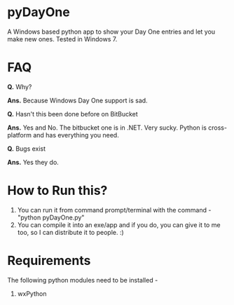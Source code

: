 pyDayOne
========

A Windows based python app to show your Day One entries and let you make new ones. Tested in Windows 7.


FAQ
===

**Q.** Why?

**Ans.** Because Windows Day One support is sad.

**Q.** Hasn't this been done before on BitBucket

**Ans.** Yes and No. The bitbucket one is in .NET. Very sucky. Python is cross-platform and has everything you need.

**Q.** Bugs exist

**Ans.** Yes they do.


How to Run this?
================

1. You can run it from command prompt/terminal with the command - "python pyDayOne.py"
2. You can compile it into an exe/app and if you do, you can give it to me too, so I can distribute it to people. :)


Requirements
============

The following python modules need to be installed - 
1. wxPython

